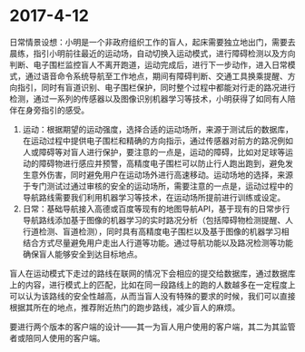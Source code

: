 # 2017-4-12

日常情景设想：小明是一个非政府组织工作的盲人，起床需要独立地出门，需要去晨练，指引小明前往最近的运动场，自动切换入运动模式，进行障碍检测以及方向判断、电子围栏监控盲人不离开跑道，运动完成后，进行下一步动作，进入日常模式，通过语音命令系统导航至工作地点，期间有障碍判断、交通工具换乘提醒、方向指引，同时有盲道识别、电子围栏保护，同时整个过程中都能对行走的路况进行检测，通过一系列的传感器以及图像识别机器学习等技术，小明获得了如同有人陪伴在身旁指引的感受。

1. 运动：根据期望的运动强度，选择合适的运动场所，来源于测试后的数据库，在运动过程中提供电子围栏和精确的方向指示，通过传感器对前方的路况例如人或障碍等对盲人进行保护，要注意的一点是，运动的障碍，比如对足球等运动的障碍物进行感应并预警，高精度电子围栏可以防止行人跑出跑到，避免发生意外伤害，同时避免用户在运动场外进行高速移动。运动场地的选择，来源于专门测试过通过审核的安全的运动场所，需要注意的一点是，运动过程中的导航路线需要我们利用机器学习等技术，在运动场所提前进行训练或设定。
2. 日常：基础导航接入高德或百度等现有的地图导航API，基于现有的日常步行导航路线添加基于图像的机器学习的实时路况分析（包括障碍物检测提醒、人行道检测、盲道检测），同时具有高精度电子围栏以及基于图像的机器学习相结合方式尽量避免用户走出人行道等功能。通过导航功能以及路况检测等功能确保盲人能够安全到达目标地点。

盲人在运动模式下走过的路线在联网的情况下会相应的提交给数据库，通过数据库上的内容，进行模式上的匹配，比如在同一段路线上的跑的人数越多在一定程度上可以认为该路线的安全性越高，从而当盲人没有特殊的要求的时候，我们可以直接根据其所在的地点，推荐附近热门的跑步路线，减少盲人的麻烦。

要进行两个版本的客户端的设计——其一为盲人用户使用的客户端，其二为其监管者或陪同人使用的客户端。
